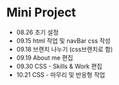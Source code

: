 # Mini Project

* 08.26 초기 설정
* 09.15 html 작업 및 navBar css 작성
* 09.18 브랜치 나누기 (css브랜치로 함)
* 09.19 About me 편집
* 09.30 CSS - Skills & Work 편집
* 10.21 CSS - 마무리 및 반응형 작업